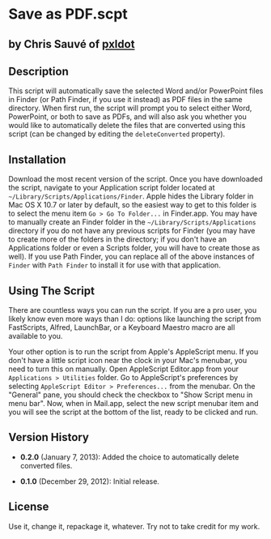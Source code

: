 # Save as PDF.scpt
## by Chris Sauvé of [pxldot](http://pxldot.com)


## Description
This script will automatically save the selected Word and/or PowerPoint files in Finder (or Path Finder, if you use it instead) as PDF files in the same directory. When first run, the script will prompt you to select either Word, PowerPoint, or both to save as PDFs, and will also ask you whether you would like to automatically delete the files that are converted using this script (can be changed by editing the `deleteConverted` property).


## Installation
Download the most recent version of the script. Once you have downloaded the script, navigate to your Application script folder located at `~/Library/Scripts/Applications/Finder`. Apple hides the Library folder in Mac OS X 10.7 or later by default, so the easiest way to get to this folder is to select the menu item `Go > Go To Folder...` in Finder.app. You may have to manually create an Finder folder in the `~/Library/Scripts/Applications` directory if you do not have any previous scripts for Finder (you may have to create more of the folders in the directory; if you don't have an Applications folder or even a Scripts folder, you will have to create those as well). If you use Path Finder, you can replace all of the above instances of `Finder` with `Path Finder` to install it for use with that application.


## Using The Script
There are countless ways you can run the script. If you are a pro user, you likely know even more ways than I do: options like launching the script from FastScripts, Alfred, LaunchBar, or a Keyboard Maestro macro are all available to you.

Your other option is to run the script from Apple's AppleScript menu. If you don't have a little script icon near the clock in your Mac's menubar, you need to turn this on manually. Open AppleScript Editor.app from your `Applications > Utilities` folder. Go to AppleScript's preferences by selecting `AppleScript Editor > Preferences...` from the menubar. On the "General" pane, you should check the checkbox to "Show Script menu in menu bar". Now, when in Mail.app, select the new script menubar item and you will see the script at the bottom of the list, ready to be clicked and run.


## Version History
- **0.2.0** (January 7, 2013): Added the choice to automatically delete converted files.

- **0.1.0** (December 29, 2012): Initial release.


## License
Use it, change it, repackage it, whatever. Try not to take credit for my work.